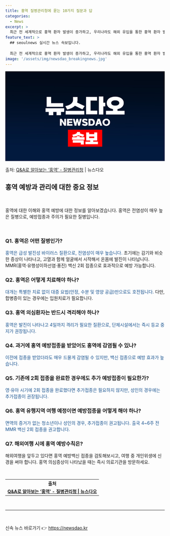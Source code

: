 ```yaml
---
title: 홍역 질병관리청에 묻는 10가지 질문과 답
categories:
  - News
excerpt: >
  최근 전 세계적으로 홍역 환자 발생이 증가하고, 우리나라도 해외 유입을 통한 홍역 환자 발생 위험이 증가함에…
feature_text: >
  ## seoulnews 실시간 뉴스 속보입니다.

  최근 전 세계적으로 홍역 환자 발생이 증가하고, 우리나라도 해외 유입을 통한 홍역 환자 발생 위험이 증가함에…
image: '/assets/img/newsdao_breakingnews.jpg'
---
```


![뉴스다오 속보](/assets/img/newsdao_breakingnews.jpg)

<p>출처: <a href="https://newsdao.kr/3145" rel="dofollow">Q&A로 알아보는 ‘홍역’ - 질병관리청</a> | 뉴스다오</p>

<h2 data-ke-size="size26">홍역 예방과 관리에 대한 중요 정보</h2>
<p data-ke-size="size16">&nbsp;</p>
홍역에 대한 이해와 홍역 예방에 대한 정보를 알아보겠습니다. 홍역은 전염성이 매우 높은 질병으로, 예방접종과 주의가 필요한 질병입니다.
<p data-ke-size="size16">&nbsp;</p>

<h3>Q1. 홍역은 어떤 질병인가?</h3>
<p><span style="color: #1a5490;">홍역은 급성 발진성 바이러스 질환으로, 전염성이 매우 높습니다.</span> 초기에는 감기와 비슷한 증상이 나타나고, 고열과 함께 얼굴에서 시작해서 온몸에 발진이 나타납니다. MMR(홍역·유행성이하선염·풍진) 백신 2회 접종으로 효과적으로 예방 가능합니다.</p>

<h3>Q2. 홍역은 어떻게 치료해야 하나?</h3>
<p><span style="color: #1a5490;">대개는 특별한 치료 없이 대증 요법(안정, 수분 및 영양 공급)만으로도 호전됩니다.</span> 다만, 합병증이 있는 경우에는 입원치료가 필요합니다.</p>

<h3>Q3. 홍역 의심환자는 반드시 격리해야 하나?</h3>
<p><span style="color: #1a5490;">홍역은 발진이 나타나고 4일까지 격리가 필요한 질환으로, 단체시설에서는 즉시 등교 중지가 권장됩니다.</span></p>

<h3>Q4. 과거에 홍역 예방접종을 받았어도 홍역에 감염될 수 있나?</h3>
<p><span style="color: #1a5490;">이전에 접종을 받았더라도 매우 드물게 감염될 수 있지만, 백신 접종으로 예방 효과가 높습니다.</span></p>

<h3>Q5. 기존에 2회 접종을 완료한 경우에도 추가 예방접종이 필요한가?</h3>
<p><span style="color: #1a5490;">영·유아 시기에 2회 접종을 완료했다면 추가접종은 필요하지 않지만, 성인의 경우에는 추가접종이 권장됩니다.</span></p>

<h3>Q6. 홍역 유행지역 여행 예정이면 예방접종을 어떻게 해야 하나?</h3>
<p><span style="color: #1a5490;">면역의 증거가 없는 청소년이나 성인의 경우, 추가접종이 권고됩니다. 출국 4~6주 전 MMR 백신 2회 접종을 권고합니다.</span></p>

<h3>Q7. 해외여행 시에 홍역 예방수칙은?</h3>
<p>해외여행을 앞두고 있다면 홍역 예방백신 접종을 검토해보시고, 여행 중 개인위생에 신경을 써야 합니다. 홍역 의심증상이 나타났을 때는 즉시 의료기관을 방문하세요.</p>

<p data-ke-size="size16">&nbsp;</p>
<table>
	<tbody>
		<tr>
			<td style="text-align: center; height: 17px;"><b>출처</b></td>
		</tr>
		<tr>
			<td style="text-align: center; height: 17px;"><b><a href="https://newsdao.kr/3145">Q&A로 알아보는 ‘홍역’ - 질병관리청 | 뉴스다오</a></b></td>
		</tr>
	</tbody>
</table>
<p data-ke-size="size16">&nbsp;</p>
<hr>
<p data-ke-size="size16">&nbsp;</p> 

신속 뉴스 바로가기 👉 <a href="https://newsdao.kr" rel="dofollow">https://newsdao.kr</a>


